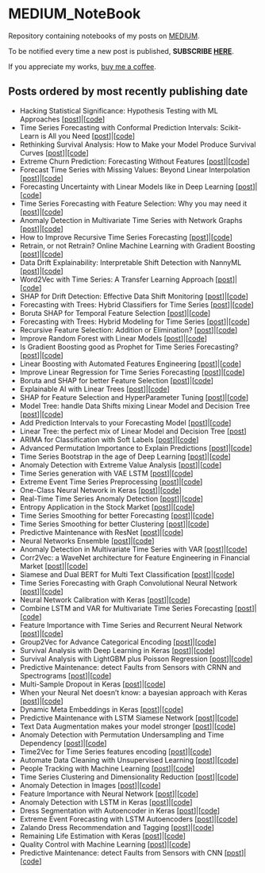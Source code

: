 # MEDIUM_NoteBook
Repository containing notebooks of my posts on [MEDIUM](https://medium.com/@cerlymarco).

To be notified every time a new post is published, **SUBSCRIBE [HERE](https://medium.com/subscribe/@cerlymarco)**.

If you appreciate my works, [buy me a coffee](https://www.buymeacoffee.com/cerlymarco).

## Posts ordered by most recently publishing date
- Hacking Statistical Significance: Hypothesis Testing with ML Approaches [[post](https://medium.com/towards-data-science/hacking-statistical-significance-hypothesis-testing-with-ml-approaches-74ff102c5ff1)]|[[code](https://github.com/cerlymarco/MEDIUM_NoteBook/tree/master/Hacking_Statistical_Significance)]
- Time Series Forecasting with Conformal Prediction Intervals: Scikit-Learn is All you Need [[post](https://medium.com/towards-data-science/time-series-forecasting-with-conformal-prediction-intervals-scikit-learn-is-all-you-need-4b68143a027a)]|[[code](https://github.com/cerlymarco/MEDIUM_NoteBook/tree/master/TimeSeries_ConformalPredIntervals)]
- Rethinking Survival Analysis: How to Make your Model Produce Survival Curves [[post](https://medium.com/towards-data-science/rethinking-survival-analysis-how-to-make-your-model-produce-survival-curves-7a9ef112e2af)]|[[code](https://github.com/cerlymarco/MEDIUM_NoteBook/tree/master/SurvivalClassifier)]
- Extreme Churn Prediction: Forecasting Without Features [[post](https://medium.com/towards-data-science/extreme-churn-prediction-forecasting-without-features-8ebd4a8dc8b)]|[[code](https://github.com/cerlymarco/MEDIUM_NoteBook/tree/master/Extreme_Churn_Prediction)]
- Forecast Time Series with Missing Values: Beyond Linear Interpolation [[post](https://medium.com/towards-data-science/forecast-time-series-with-missing-values-beyond-linear-interpolation-2f2adf0a0cba)]|[[code](https://github.com/cerlymarco/MEDIUM_NoteBook/tree/master/Timeseries_Missing_Forecasting)]
- Forecasting Uncertainty with Linear Models like in Deep Learning [[post](https://medium.com/towards-data-science/forecasting-uncertainty-with-linear-models-like-in-deep-learning-bc58f53938)]|[[code](https://github.com/cerlymarco/MEDIUM_NoteBook/tree/master/Forecast_Uncertainty_LinearModels)]
- Time Series Forecasting with Feature Selection: Why you may need it [[post](https://medium.com/towards-data-science/time-series-forecasting-with-feature-selection-why-you-may-need-it-696b23ecc329)]|[[code](https://github.com/cerlymarco/MEDIUM_NoteBook/tree/master/TimeSeries_FeatureSelection)]
- Anomaly Detection in Multivariate Time Series with Network Graphs [[post](https://medium.com/towards-data-science/anomaly-detection-in-multivariate-time-series-with-network-graphs-80a84deeed9e)]|[[code](https://github.com/cerlymarco/MEDIUM_NoteBook/tree/master/Anomaly_Detection_Graph)]
- How to Improve Recursive Time Series Forecasting [[post](https://medium.com/towards-data-science/how-to-improve-recursive-time-series-forecasting-ff5b90a98eeb)]|[[code](https://github.com/cerlymarco/MEDIUM_NoteBook/tree/master/Improve_RecursiveForecasting)]
- Retrain, or not Retrain? Online Machine Learning with Gradient Boosting [[post](https://medium.com/towards-data-science/retrain-or-not-retrain-online-machine-learning-with-gradient-boosting-9ccb464415e7)]|[[code](https://github.com/cerlymarco/MEDIUM_NoteBook/tree/master/Refit_Online_Learning)]
- Data Drift Explainability: Interpretable Shift Detection with NannyML [[post](https://medium.com/towards-data-science/data-drift-explainability-interpretable-shift-detection-with-nannyml-83421319d05f)]|[[code](https://github.com/cerlymarco/MEDIUM_NoteBook/tree/master/NannyML_Drift_Detector)]
- Word2Vec with Time Series: A Transfer Learning Approach [[post](https://medium.com/towards-data-science/word2vec-with-time-series-a-transfer-learning-approach-58017e7a019d)]|[[code](https://github.com/cerlymarco/MEDIUM_NoteBook/tree/master/TimeSeries_Word2Vec)]
- SHAP for Drift Detection: Effective Data Shift Monitoring [[post](https://medium.com/towards-data-science/shap-for-drift-detection-effective-data-shift-monitoring-c7fb9590adb0)]|[[code](https://github.com/cerlymarco/MEDIUM_NoteBook/tree/master/Shap_Drift_Detector)]
- Forecasting with Trees: Hybrid Classifiers for Time Series [[post](https://medium.com/towards-data-science/forecasting-with-trees-hybrid-classifiers-for-time-series-b2509abf15f8)]|[[code](https://github.com/cerlymarco/MEDIUM_NoteBook/tree/master/Hybrid_Trees_Classifiers)]
- Boruta SHAP for Temporal Feature Selection [[post](https://medium.com/towards-data-science/boruta-shap-for-temporal-feature-selection-96a7840c7713)]|[[code](https://github.com/cerlymarco/MEDIUM_NoteBook/tree/master/ShapBoruta_TemporalSelection)]
- Forecasting with Trees: Hybrid Modeling for Time Series [[post](https://medium.com/towards-data-science/forecasting-with-trees-hybrid-modeling-for-time-series-58590a113178)]|[[code](https://github.com/cerlymarco/MEDIUM_NoteBook/tree/master/Hybrid_Trees_Forecasting)]
- Recursive Feature Selection: Addition or Elimination? [[post](https://towardsdatascience.com/recursive-feature-selection-addition-or-elimination-755e5d86a791)]|[[code](https://github.com/cerlymarco/MEDIUM_NoteBook/tree/master/Shap_RFA_RFE)]
- Improve Random Forest with Linear Models [[post](https://towardsdatascience.com/improve-random-forest-with-linear-models-1fa789691e18)]|[[code](https://github.com/cerlymarco/MEDIUM_NoteBook/tree/master/LinearForest)]
- Is Gradient Boosting good as Prophet for Time Series Forecasting? [[post](https://towardsdatascience.com/is-gradient-boosting-good-as-prophet-for-time-series-forecasting-3dcbfd03775e)]|[[code](https://github.com/cerlymarco/MEDIUM_NoteBook/tree/master/Prophet_vs_GradientBoosting)]
- Linear Boosting with Automated Features Engineering [[post](https://towardsdatascience.com/linear-boosting-with-automated-features-engineering-894962c3ba84)]|[[code](https://github.com/cerlymarco/MEDIUM_NoteBook/tree/master/LinearBoosting_AutoFeatureEngine)]
- Improve Linear Regression for Time Series Forecasting [[post](https://towardsdatascience.com/improve-linear-regression-for-time-series-forecasting-e36f3c3e3534)]|[[code](https://github.com/cerlymarco/MEDIUM_NoteBook/tree/master/ModelTrees_TimeSeries)]
- Boruta and SHAP for better Feature Selection [[post](https://towardsdatascience.com/boruta-and-shap-for-better-feature-selection-20ea97595f4a)]|[[code](https://github.com/cerlymarco/MEDIUM_NoteBook/tree/master/ShapBoruta_FeatureSelection)]
- Explainable AI with Linear Trees [[post](https://towardsdatascience.com/explainable-ai-with-linear-trees-7e30a6f067d7)]|[[code](https://github.com/cerlymarco/MEDIUM_NoteBook/tree/master/ModelTrees_Explainability)]
- SHAP for Feature Selection and HyperParameter Tuning [[post](https://towardsdatascience.com/shap-for-feature-selection-and-hyperparameter-tuning-a330ec0ea104)]|[[code](https://github.com/cerlymarco/MEDIUM_NoteBook/tree/master/Shap_FeatureSelection)]
- Model Tree: handle Data Shifts mixing Linear Model and Decision Tree [[post](https://towardsdatascience.com/model-tree-handle-data-shifts-mixing-linear-model-and-decision-tree-facfd642e42b)]|[[code](https://github.com/cerlymarco/MEDIUM_NoteBook/tree/master/ModelTrees_DataShifts)]
- Add Prediction Intervals to your Forecasting Model [[post](https://towardsdatascience.com/add-prediction-intervals-to-your-forecasting-model-531b7c2d386c)]|[[code](https://github.com/cerlymarco/MEDIUM_NoteBook/tree/master/Prediction_Intervals)]
- Linear Tree: the perfect mix of Linear Model and Decision Tree [[post](https://towardsdatascience.com/linear-tree-the-perfect-mix-of-linear-model-and-decision-tree-2eaed21936b7)]
- ARIMA for Classification with Soft Labels [[post](https://towardsdatascience.com/arima-for-classification-with-soft-labels-29f3109d9840)]|[[code](https://github.com/cerlymarco/MEDIUM_NoteBook/tree/master/Classification_ARIMA)]
- Advanced Permutation Importance to Explain Predictions [[post](https://towardsdatascience.com/advanced-permutation-importance-to-explain-predictions-ead7de26eed4)]|[[code](https://github.com/cerlymarco/MEDIUM_NoteBook/tree/master/Advanced_Perm_Importance)]
- Time Series Bootstrap in the age of Deep Learning [[post](https://towardsdatascience.com/time-series-bootstrap-in-the-age-of-deep-learning-b98aa2aa32c4)]|[[code](https://github.com/cerlymarco/MEDIUM_NoteBook/tree/master/TimeSeries_Bootstrap)]
- Anomaly Detection with Extreme Value Analysis [[post](https://towardsdatascience.com/anomaly-detection-with-extreme-value-analysis-b11ad19b601f)]|[[code](https://github.com/cerlymarco/MEDIUM_NoteBook/tree/master/Anomaly_Detection_ExtremeValues)]
- Time Series generation with VAE LSTM [[post](https://towardsdatascience.com/time-series-generation-with-vae-lstm-5a6426365a1c)]|[[code](https://github.com/cerlymarco/MEDIUM_NoteBook/tree/master/VAE_TimeSeries)]
- Extreme Event Time Series Preprocessing [[post](https://towardsdatascience.com/extreme-event-time-series-preprocessing-90aa59d5630c)]|[[code](https://github.com/cerlymarco/MEDIUM_NoteBook/tree/master/Extreme_Event_PreProcessing)]
- One-Class Neural Network in Keras [[post](https://towardsdatascience.com/one-class-neural-network-in-keras-249ff56201c0)]|[[code](https://github.com/cerlymarco/MEDIUM_NoteBook/tree/master/OneClass_NeuralNetwork)]
- Real-Time Time Series Anomaly Detection [[post](https://towardsdatascience.com/real-time-time-series-anomaly-detection-981cf1e1ca13)]|[[code](https://github.com/cerlymarco/MEDIUM_NoteBook/tree/master/Anomaly_Detection_RealTime)]
- Entropy Application in the Stock Market [[post](https://towardsdatascience.com/entropy-application-in-the-stock-market-b211914ed1f3)]|[[code](https://github.com/cerlymarco/MEDIUM_NoteBook/tree/master/Structural_Entropy)]
- Time Series Smoothing for better Forecasting [[post](https://towardsdatascience.com/time-series-smoothing-for-better-forecasting-7fbf10428b2)]|[[code](https://github.com/cerlymarco/MEDIUM_NoteBook/tree/master/TimeSeries_Smoothing_Forecasting)]
- Time Series Smoothing for better Clustering [[post](https://towardsdatascience.com/time-series-smoothing-for-better-clustering-121b98f308e8)]|[[code](https://github.com/cerlymarco/MEDIUM_NoteBook/tree/master/TimeSeries_Smoothing_Clustering)]
- Predictive Maintenance with ResNet [[post](https://towardsdatascience.com/predictive-maintenance-with-resnet-ebb4f4a0be3d)]|[[code](https://github.com/cerlymarco/MEDIUM_NoteBook/tree/master/Predictive_Maintenance_ResNet)]
- Neural Networks Ensemble [[post](https://towardsdatascience.com/neural-networks-ensemble-33f33bea7df3)]|[[code](https://github.com/cerlymarco/MEDIUM_NoteBook/tree/master/NeuralNet_Ensemble)]
- Anomaly Detection in Multivariate Time Series with VAR [[post](https://towardsdatascience.com/anomaly-detection-in-multivariate-time-series-with-var-2130f276e5e9)]|[[code](https://github.com/cerlymarco/MEDIUM_NoteBook/tree/master/Anomaly_Detection_VAR)]
- Corr2Vec: a WaveNet architecture for Feature Engineering in Financial Market [[post](https://towardsdatascience.com/corr2vec-a-wavenet-architecture-for-feature-engineering-in-financial-market-94b4f8279ba6)]|[[code](https://github.com/cerlymarco/MEDIUM_NoteBook/tree/master/Corr2Vec_WaveNet)]
- Siamese and Dual BERT for Multi Text Classification [[post](https://towardsdatascience.com/siamese-and-dual-bert-for-multi-text-classification-c6552d435533)]|[[code](https://github.com/cerlymarco/MEDIUM_NoteBook/tree/master/Siamese_Dual_BERT)]
- Time Series Forecasting with Graph Convolutional Neural Network [[post](https://towardsdatascience.com/time-series-forecasting-with-graph-convolutional-neural-network-7ffb3b70afcf)]|[[code](https://github.com/cerlymarco/MEDIUM_NoteBook/tree/master/Graph_TimeSeries_Forecasting)]
- Neural Network Calibration with Keras [[post](https://towardsdatascience.com/neural-network-calibration-with-keras-76fb7c13a55)]|[[code](https://github.com/cerlymarco/MEDIUM_NoteBook/tree/master/NeuralNet_Calibration)]
- Combine LSTM and VAR for Multivariate Time Series Forecasting [[post](https://towardsdatascience.com/combine-lstm-and-var-for-multivariate-time-series-forecasting-abdcb3c7939b)]|[[code](https://github.com/cerlymarco/MEDIUM_NoteBook/tree/master/LSTM_VAR)]
- Feature Importance with Time Series and Recurrent Neural Network [[post](https://towardsdatascience.com/feature-importance-with-time-series-and-recurrent-neural-network-27346d500b9c)]|[[code](https://github.com/cerlymarco/MEDIUM_NoteBook/tree/master/NeuralNetSeq_FeatureImportance)]
- Group2Vec for Advance Categorical Encoding [[post](https://towardsdatascience.com/group2vec-for-advance-categorical-encoding-54dfc7a08349)]|[[code](https://github.com/cerlymarco/MEDIUM_NoteBook/tree/master/Group2Vec)]
- Survival Analysis with Deep Learning in Keras [[post](https://towardsdatascience.com/survival-analysis-with-deep-learning-in-keras-443875c486f2)]|[[code](https://github.com/cerlymarco/MEDIUM_NoteBook/tree/master/Survival_NeuralNetwork)]
- Survival Analysis with LightGBM plus Poisson Regression [[post](https://towardsdatascience.com/survival-analysis-with-lightgbm-plus-poisson-regression-6b3cc897af82)]|[[code](https://github.com/cerlymarco/MEDIUM_NoteBook/tree/master/Survival_LGBM)]
- Predictive Maintenance: detect Faults from Sensors with CRNN and Spectrograms [[post](https://towardsdatascience.com/predictive-maintenance-detect-faults-from-sensors-with-crnn-and-spectrograms-e1e4f8c2385d)]|[[code](https://github.com/cerlymarco/MEDIUM_NoteBook/tree/master/Predictive_Maintenance_CRNN)]
- Multi-Sample Dropout in Keras [[post](https://towardsdatascience.com/multi-sample-dropout-in-keras-ea8b8a9bfd83)]|[[code](https://github.com/cerlymarco/MEDIUM_NoteBook/tree/master/Multi_Sample_Dropout)]
- When your Neural Net doesn’t know: a bayesian approach with Keras [[post](https://towardsdatascience.com/when-your-neural-net-doesnt-know-a-bayesian-approach-with-keras-4782c0818624)]|[[code](https://github.com/cerlymarco/MEDIUM_NoteBook/tree/master/NeuralNet_BayesUncertainty)]
- Dynamic Meta Embeddings in Keras [[post](https://towardsdatascience.com/dynamic-meta-embeddings-in-keras-42393d246963)]|[[code](https://github.com/cerlymarco/MEDIUM_NoteBook/tree/master/Dynamic_Meta_Embedding)]
- Predictive Maintenance with LSTM Siamese Network [[post](https://towardsdatascience.com/predictive-maintenance-with-lstm-siamese-network-51ee7df29767)]|[[code](https://github.com/cerlymarco/MEDIUM_NoteBook/tree/master/Predictive_Maintenance_SiameseNet)]
- Text Data Augmentation makes your model stronger [[post](https://towardsdatascience.com/text-data-augmentation-makes-your-model-stronger-7232bd23704)]|[[code](https://github.com/cerlymarco/MEDIUM_NoteBook/tree/master/Text_Augmentation)]
- Anomaly Detection with Permutation Undersampling and Time Dependency [[post](https://towardsdatascience.com/anomaly-detection-with-permutation-undersampling-and-time-dependency-5919e7c695d0)]|[[code](https://github.com/cerlymarco/MEDIUM_NoteBook/tree/master/Anomaly_Detection_PermutationUndersampling)]
- Time2Vec for Time Series features encoding [[post](https://towardsdatascience.com/time2vec-for-time-series-features-encoding-a03a4f3f937e)]|[[code](https://github.com/cerlymarco/MEDIUM_NoteBook/tree/master/Time2Vec)]
- Automate Data Cleaning with Unsupervised Learning [[post](https://towardsdatascience.com/automate-data-cleaning-with-unsupervised-learning-2046ef59ac17)]|[[code](https://github.com/cerlymarco/MEDIUM_NoteBook/tree/master/Unsupervised_Text_Cleaning)]
- People Tracking with Machine Learning [[post](https://towardsdatascience.com/people-tracking-with-machine-learning-d6c54ce5bb8c)]|[[code](https://github.com/cerlymarco/MEDIUM_NoteBook/tree/master/PeopleTracking)]
- Time Series Clustering and Dimensionality Reduction [[post](https://towardsdatascience.com/time-series-clustering-and-dimensionality-reduction-5b3b4e84f6a3)]|[[code](https://github.com/cerlymarco/MEDIUM_NoteBook/tree/master/TimeSeries_Cluster)]
- Anomaly Detection in Images [[post](https://towardsdatascience.com/anomaly-detection-in-images-777534980aeb)]|[[code](https://github.com/cerlymarco/MEDIUM_NoteBook/tree/master/Anomaly_Detection_Image)]
- Feature Importance with Neural Network [[post](https://towardsdatascience.com/feature-importance-with-neural-network-346eb6205743)]|[[code](https://github.com/cerlymarco/MEDIUM_NoteBook/tree/master/NeuralNet_FeatureImportance)]
- Anomaly Detection with LSTM in Keras [[post](https://towardsdatascience.com/anomaly-detection-with-lstm-in-keras-8d8d7e50ab1b)]|[[code](https://github.com/cerlymarco/MEDIUM_NoteBook/tree/master/Anomaly_Detection_LSTM)]
- Dress Segmentation with Autoencoder in Keras [[post](https://towardsdatascience.com/dress-segmentation-with-autoencoder-in-keras-497cf1fd169a)]|[[code](https://github.com/cerlymarco/MEDIUM_NoteBook/tree/master/Dress_Segmentation)]
- Extreme Event Forecasting with LSTM Autoencoders [[post](https://towardsdatascience.com/extreme-event-forecasting-with-lstm-autoencoders-297492485037)]|[[code](https://github.com/cerlymarco/MEDIUM_NoteBook/tree/master/Extreme_Event_Forecasting)]
- Zalando Dress Recommendation and Tagging [[post](https://towardsdatascience.com/zalando-dress-recomendation-and-tagging-f38e1cbfc4a9)]|[[code](https://github.com/cerlymarco/MEDIUM_NoteBook/tree/master/ZALANDO_Recomendation_Tag)]
- Remaining Life Estimation with Keras [[post](https://towardsdatascience.com/remaining-life-estimation-with-keras-2334514f9c61)]|[[code](https://github.com/cerlymarco/MEDIUM_NoteBook/tree/master/Remaining_Life_Estimation)]
- Quality Control with Machine Learning [[post](https://towardsdatascience.com/quality-control-with-machine-learning-d7aab7382c1e)]|[[code](https://github.com/cerlymarco/MEDIUM_NoteBook/tree/master/Quality_Control)]
- Predictive Maintenance: detect Faults from Sensors with CNN [[post](https://towardsdatascience.com/predictive-maintenance-detect-faults-from-sensors-with-cnn-6c6172613371)]|[[code](https://github.com/cerlymarco/MEDIUM_NoteBook/tree/master/Predictive_Maintenance)]
